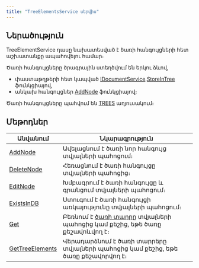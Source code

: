 ```yaml
---
title: "TreeElementsService սերվիս"
---
```


## Ներածություն

TreeElementService դասը նախատեսված է ծառի հանգույցների հետ աշխատանքը ապահովելու համար։

Ծառի հանգույցները ծրագրային ստեղծվում են երկու ձևով, 
- փաստաթղթերի հետ կապված [IDocumentService](IDocumentService.md).[StoreInTree](IDocumentService.md#storeintree) ֆունկցիայով,
- անկախ հանգույցներ [AddNode](#addnode) ֆունկցիայով։

Ծառի հանգույցները պահվում են [TREES](https://armsoft.github.io/as4x-docs/HTM/ProgrGuide/Database/Trees.html) աղյուսակում։

## Մեթոդներ

| Անվանում | Նկարագրություն |
|----------|----------------|
| [AddNode](TreeElementsService/AddNode.md) | Ավելացնում է ծառի նոր հանգույց տվյալների պահոցում։ |
| [DeleteNode](TreeElementsService/DeleteNode.md) | Հեռացնում է ծառի հանգույցը տվյալների պահոցից։ |
| [EditNode](TreeElementsService/EditNode.md) | Խմբագրում է ծառի հանգույցը և գրանցում տվյալների պահոցում։ |
| [ExistsInDB](TreeElementsService/ExistsInDB.md) | Ստուգում է ծառի հանգույցի առկայությունը տվյալների պահոցում։ |
| [Get](TreeElementsService/Get.md) | Բեռնում է [ծառի տարրը](../types/TreeElement.md) տվյալների պահոցից կամ քեշից, եթե ծառը քեշավոևվող է։ |
| [GetTreeElements](TreeElementsService/GetTreeElements.md) | Վերադարձնում է ծառի տարրերը տվյալների պահոցից կամ քեշից, եթե ծառը քեշավորվող է։ |
